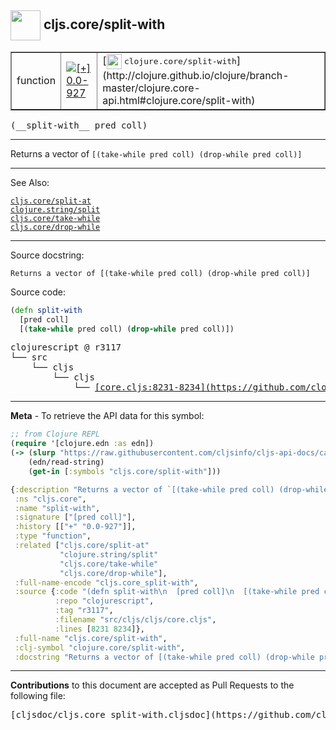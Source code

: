 ## <img width="48px" valign="middle" src="http://i.imgur.com/Hi20huC.png"> cljs.core/split-with

 <table border="1">
<tr>

<td>function</td>
<td><a href="https://github.com/cljsinfo/cljs-api-docs/tree/0.0-927"><img valign="middle" alt="[+] 0.0-927" src="https://img.shields.io/badge/+-0.0--927-lightgrey.svg"></a> </td>
<td>
[<img height="24px" valign="middle" src="http://i.imgur.com/1GjPKvB.png"> <samp>clojure.core/split-with</samp>](http://clojure.github.io/clojure/branch-master/clojure.core-api.html#clojure.core/split-with)
</td>
</tr>
</table>

 <samp>
(__split-with__ pred coll)<br>
</samp>

---

Returns a vector of `[(take-while pred coll) (drop-while pred coll)]`

---


See Also:

[`cljs.core/split-at`](cljs.core_split-at.md)<br>
[`clojure.string/split`](clojure.string_split.md)<br>
[`cljs.core/take-while`](cljs.core_take-while.md)<br>
[`cljs.core/drop-while`](cljs.core_drop-while.md)<br>

---

Source docstring:

```
Returns a vector of [(take-while pred coll) (drop-while pred coll)]
```

Source code:

```clj
(defn split-with
  [pred coll]
  [(take-while pred coll) (drop-while pred coll)])
```

 <pre>
clojurescript @ r3117
└── src
    └── cljs
        └── cljs
            └── <ins>[core.cljs:8231-8234](https://github.com/clojure/clojurescript/blob/r3117/src/cljs/cljs/core.cljs#L8231-L8234)</ins>
</pre>


---

__Meta__ - To retrieve the API data for this symbol:

```clj
;; from Clojure REPL
(require '[clojure.edn :as edn])
(-> (slurp "https://raw.githubusercontent.com/cljsinfo/cljs-api-docs/catalog/cljs-api.edn")
    (edn/read-string)
    (get-in [:symbols "cljs.core/split-with"]))
```

```clj
{:description "Returns a vector of `[(take-while pred coll) (drop-while pred coll)]`",
 :ns "cljs.core",
 :name "split-with",
 :signature ["[pred coll]"],
 :history [["+" "0.0-927"]],
 :type "function",
 :related ["cljs.core/split-at"
           "clojure.string/split"
           "cljs.core/take-while"
           "cljs.core/drop-while"],
 :full-name-encode "cljs.core_split-with",
 :source {:code "(defn split-with\n  [pred coll]\n  [(take-while pred coll) (drop-while pred coll)])",
          :repo "clojurescript",
          :tag "r3117",
          :filename "src/cljs/cljs/core.cljs",
          :lines [8231 8234]},
 :full-name "cljs.core/split-with",
 :clj-symbol "clojure.core/split-with",
 :docstring "Returns a vector of [(take-while pred coll) (drop-while pred coll)]"}

```

---

__Contributions__ to this document are accepted as Pull Requests to the following file:

 <pre>
[cljsdoc/cljs.core_split-with.cljsdoc](https://github.com/cljsinfo/cljs-api-docs/blob/master/cljsdoc/cljs.core_split-with.cljsdoc)
</pre>


